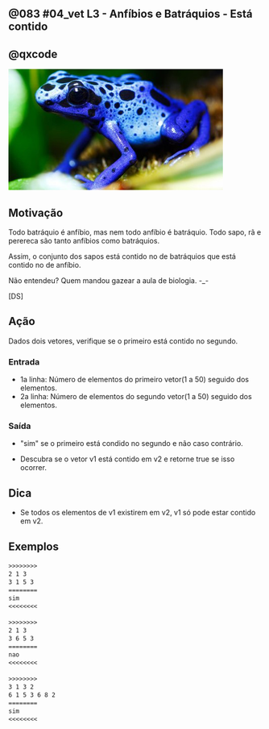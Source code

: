 ## @083 #04_vet L3 - Anfíbios e Batráquios - Está contido
## @qxcode

![](__capa.jpg)

## Motivação

Todo batráquio é anfíbio, mas nem todo anfíbio é batráquio. Todo sapo, rã e perereca são tanto anfíbios
como batráquios.

Assim, o conjunto dos sapos está contido no de batráquios que está contido no de anfíbio.

Não entendeu? Quem mandou gazear a aula de biologia. -_-

\[DS\]

## Ação

Dados dois vetores, verifique se o primeiro está contido no segundo.

### Entrada

- 1a linha: Número de elementos do primeiro vetor(1 a 50) seguido dos elementos.  
- 2a linha: Número de elementos do segundo vetor(1 a 50) seguido dos elementos.

### Saída

- "sim" se o primeiro está condido no segundo e não caso contrário.

- Descubra se o vetor v1 está contido em v2 e retorne true se isso ocorrer.
  
## Dica
- Se todos os elementos de v1 existirem em v2, v1 só pode estar
contido em v2.

## Exemplos

```
>>>>>>>>
2 1 3
3 1 5 3
========
sim
<<<<<<<<

>>>>>>>>
2 1 3
3 6 5 3
========
nao
<<<<<<<<

>>>>>>>>
3 1 3 2
6 1 5 3 6 8 2
========
sim
<<<<<<<<
```

#

<!---
>>>>>>>> 01
2 7 8
3 3 4 5
========
nao
<<<<<<<<

>>>>>>>> 02
4 3 4 4 5
5 3 4 4 5 1
========
sim
<<<<<<<<

>>>>>>>> 03
4 3 4 3 2
5 3 4 5 7 3
========
nao
<<<<<<<<
--->